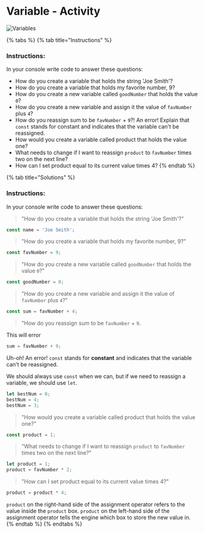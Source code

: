 # Variable - Activity

![Variables](../../../.gitbook/assets/image.png)

{% tabs %}
{% tab title="Instructions" %}
### Instructions:

In your console write code to answer these questions:

* How do you create a variable that holds the string 'Joe Smith'?
* How do you create a variable that holds my favorite number, 9?
* How do you create a new variable called `goodNumber` that holds the value `0`?
* How do you create a new variable and assign it the value of `favNumber` plus `4`?
* How do you reassign sum to be `favNumber` + `9`?! An error! Explain that `const` stands for constant and indicates that the variable can't be reassigned.
* How would you create a variable called product that holds the value one?
* What needs to change if I want to reassign `product` to `favNumber` times two on the next line?
* How can I set product equal to its current value times 4?
{% endtab %}

{% tab title="Solutions" %}
### Instructions:

In your console write code to answer these questions:

> "How do you create a variable that holds the string 'Joe Smith'?"

```javascript
const name = 'Joe Smith';
```

> "How do you create a variable that holds my favorite number, 9?"

```javascript
const favNumber = 9;
```

> "How do you create a new variable called `goodNumber` that holds the value `0`?"

```javascript
const goodNumber = 0;
```

> "How do you create a new variable and assign it the value of `favNumber` plus `4`?"

```javascript
const sum = favNumber + 4;
```

> "How do you reassign sum to be `favNumber` + `9`.

This will error

```javascript
sum = favNumber + 9;
```

Uh-oh! An error! `const` stands for **constant** and indicates that the variable can't be reassigned.

We should always use `const` when we can, but if we need to reassign a variable, we should use `let`.

```javascript
let bestNum = 0;
bestNum = 4;
bestNum = 3;
```

> "How would you create a variable called product that holds the value one?"

```javascript
const product = 1;
```

> "What needs to change if I want to reassign `product` to `favNumber` times two on the next line?"

```javascript
let product = 1;
product = favNumber * 2;
```

> "How can I set product equal to its current value times 4?"

```javascript
product = product * 4;
```

`product` on the right-hand side of the assignment operator refers to the value inside the `product` box. `product` on the left-hand side of the assignment operator tells the engine which box to store the new value in.
{% endtab %}
{% endtabs %}

